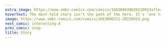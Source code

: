 ```yaml
---
extra_image: https://www.smbc-comics.com/comics/166309638620220913after.png
hovertext: The most-told story isn't the path of the hero. It's 'one time I got laid.'
image: https://www.smbc-comics.com/comics/1663096311-20220913.png
next_comic: interesting-4
prev_comic: soup
title: Story
---
```


